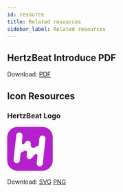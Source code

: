 ```yaml
---
id: resource  
title: Related resources    
sidebar_label: Related resources
---
```


## HertzBeat Introduce PDF

Download: [PDF](http://cdn.hertzbeat.com/hertzbeat.pdf)

## Icon Resources

### HertzBeat Logo

![logo](/img/hertzbeat-logo.svg)

Download: [SVG](https://gitee.com/hertzbeat/hertzbeat/raw/master/home/static/img/hertzbeat-logo.svg)  [PNG](https://gitee.com/hertzbeat/hertzbeat/raw/master/home/static/img/hertzbeat-logo.jpg)

